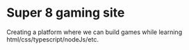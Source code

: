 # Super 8 gaming site

Creating a platform where we can build games while learning html/css/typescript/nodeJs/etc.